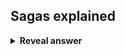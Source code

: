 ## Sagas explained
<details>
<summary><b>Reveal answer</b></summary>
Solution to two-phase commit locking.<br><br>A coordinator transaction asks each participant to commit or abort in sequence.<br><br>If one aborts, the sequence end and compensating transactions are made to undo the work of thos eparticipants.<br><br>Eventual consistency
</details>
